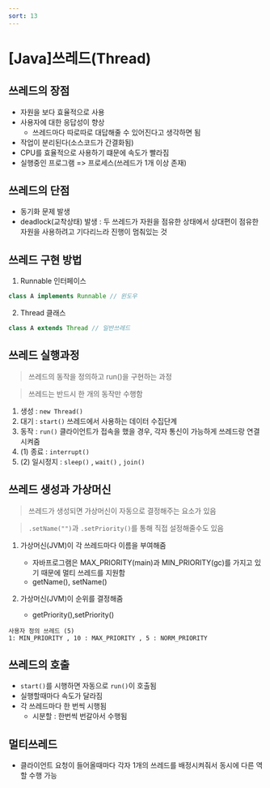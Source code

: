 ```yaml
---
sort: 13
---
```



# [Java]쓰레드(Thread)

## 쓰레드의 장점
- 자원을 보다 효율적으로 사용
- 사용자에 대한 응답성이 향상 
  - 쓰레드마다 따로따로 대답해줄 수 있어진다고 생각하면 됨
- 작업이 분리된다(소스코드가 간결화됨)
- CPU를 효율적으로 사용하기 떄문에 속도가 빨라짐
- 실행중인 프로그램 => 프로세스(쓰레드가 1개 이상 존재)

## 쓰레드의 단점
- 동기화 문제 발생
- deadlock(교착상태) 발생 : 두 쓰레드가 자원을 점유한 상태에서 상대편이 점유한 자원을 사용하려고 기다리느라 진행이 멈춰있는 것

## 쓰레드 구현 방법
1. Runnable 인터페이스

```java
class A implements Runnable // 윈도우
```

2. Thread 클래스

```java
class A extends Thread // 일반쓰레드
```

## 쓰레드 실행과정
> 쓰레드의 동작을 정의하고 run()을 구현하는 과정  

> 쓰레드는 반드시 한 개의 동작만 수행함

1. 생성 : ```new Thread()```  
2. 대기 : ```start()``` 쓰레드에서 사용하는 데이터 수집단계  
3. 동작 : ```run()``` 클라이언트가 접속을 했을 경우, 각자 통신이 가능하게 쓰레드랑 연결시켜줌
4. (1) 종료 : ```interrupt()```    
4. (2) 일시정지 : ```sleep()``` , ```wait()``` , ```join()```  

## 쓰레드 생성과 가상머신
> 쓰레드가 생성되면 가상머신이 자동으로 결정해주는 요소가 있음  

> ```.setName("")```과 ```.setPriority()```를 통해 직접 설정해줄수도 있음

1. 가상머신(JVM)이 각 쓰레드마다 이름을 부여해줌  
    - 자바프로그램은 MAX_PRIORITY(main)과 MIN_PRIORITY(gc)를 가지고 있기 때문에 멀티 쓰레드를 지원함
    - getName(), setName()

2. 가상머신(JVM)이 순위를 결정해줌  
    - getPriority(),setPriority()
    
  ``` 
  사용자 정의 쓰레드 (5)
  1: MIN_PRIORITY , 10 : MAX_PRIORITY , 5 : NORM_PRIORITY
  ```

## 쓰레드의 호출
- ```start()```를 시행하면 자동으로 ```run()```이 호출됨
- 실행할때마다 속도가 달라짐
- 각 쓰레드마다 한 번씩 시행됨
    - 시분할 : 한번씩 번갈아서 수행됨

## 멀티쓰레드
- 클라이언트 요청이 들어올때마다 각자 1개의 쓰레드를 배정시켜줘서 동시에 다른 역할 수행 가능
